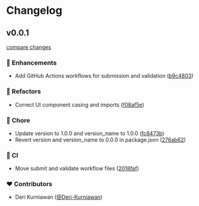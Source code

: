 # Changelog


## v0.0.1

[compare changes](https://github.com/Deri-Kurniawan/sessify-browser-extension/compare/0.0.1...v0.0.1)

### 🚀 Enhancements

- Add GitHub Actions workflows for submission and validation ([b9c4803](https://github.com/Deri-Kurniawan/sessify-browser-extension/commit/b9c4803))

### 💅 Refactors

- Correct UI component casing and imports ([f08af5e](https://github.com/Deri-Kurniawan/sessify-browser-extension/commit/f08af5e))

### 🏡 Chore

- Update version to 1.0.0 and version_name to 1.0.0 ([fc8473b](https://github.com/Deri-Kurniawan/sessify-browser-extension/commit/fc8473b))
- Revert version and version_name to 0.0.0 in package.json ([276ab62](https://github.com/Deri-Kurniawan/sessify-browser-extension/commit/276ab62))

### 🤖 CI

- Move submit and validate workflow files ([2018faf](https://github.com/Deri-Kurniawan/sessify-browser-extension/commit/2018faf))

### ❤️ Contributors

- Deri Kurniawan ([@Deri-Kurniawan](https://github.com/Deri-Kurniawan))


